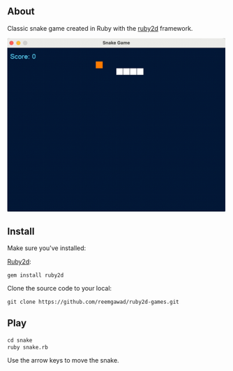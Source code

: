 ## About

Classic snake game created in Ruby with the [ruby2d](https://www.ruby2d.com/) framework.

<img src="./images/snake_game.gif" alt="snake game gif" width="500"/>

## Install
Make sure you've installed:

[Ruby2d](https://www.ruby2d.com/):
```
gem install ruby2d
```

Clone the source code to your local:

```
git clone https://github.com/reemgawad/ruby2d-games.git
```

## Play
```
cd snake
ruby snake.rb
```
Use the arrow keys to move the snake.
